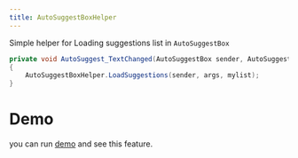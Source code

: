 ```yaml
---
title: AutoSuggestBoxHelper
---
```


Simple helper for Loading suggestions list in `AutoSuggestBox`

```cs
private void AutoSuggest_TextChanged(AutoSuggestBox sender, AutoSuggestBoxTextChangedEventArgs args)
{
    AutoSuggestBoxHelper.LoadSuggestions(sender, args, mylist);
}
```

# Demo
you can run [demo](https://github.com/ghost1372/SettingsUI) and see this feature.

